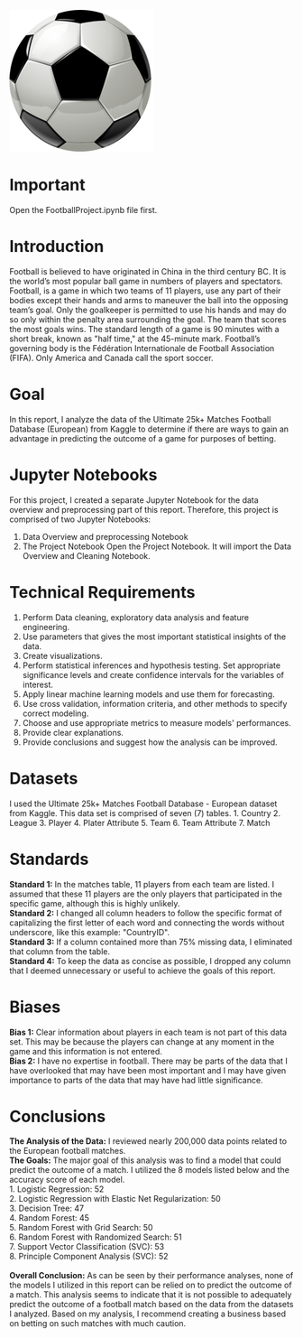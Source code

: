![Alt_Text](https://github.com/KevinNourian/Football/blob/main/Images/football.png)
# Important
Open the FootballProject.ipynb file first.

# Introduction
Football is believed to have originated in China in the third century BC. It is the world’s most popular ball game in numbers of players and spectators. Football, is a game in which two teams of 11 players, use any part of their bodies except their hands and arms to maneuver the ball into the opposing team’s goal. Only the goalkeeper is permitted to use his hands and may do so only within the penalty area surrounding the goal. The team that scores the most goals wins. The standard length of a game is 90 minutes with a short break, known as "half time," at the 45-minute mark. Football’s governing body is the Fédération Internationale de Football Association (FIFA). Only America and Canada call the sport soccer.

# Goal
In this report, I analyze the data of the Ultimate 25k+ Matches Football Database (European) from Kaggle to determine if there are ways to gain an advantage in predicting the outcome of a game for purposes of betting.

# Jupyter Notebooks
For this project, I created a separate Jupyter Notebook for the data overview and preprocessing part of this report. Therefore, this project is comprised of two Jupyter Notebooks:
1. Data Overview and preprocessing Notebook
2. The Project Notebook
Open the Project Notebook. It will import the Data Overview and Cleaning Notebook.

# Technical Requirements
1. Perform Data cleaning, exploratory data analysis and feature engineering.
2. Use parameters that gives the most important statistical insights of the data.
3. Create visualizations.
4. Perform statistical inferences and hypothesis testing. Set appropriate significance levels and create confidence intervals for the variables of interest.
5. Apply linear machine learning models and use them for forecasting.
6. Use cross validation, information criteria, and other methods to specify correct modeling.
7. Choose and use appropriate metrics to measure models' performances.
8. Provide clear explanations.
9. Provide conclusions and suggest how the analysis can be improved.

# Datasets
I used the Ultimate 25k+ Matches Football Database - European dataset from Kaggle. This data set is comprised of seven (7) tables.
    1. Country
    2. League
    3. Player
    4. Plater Attribute
    5. Team
    6. Team Attribute
    7. Match

# Standards
**Standard 1:** In the matches table, 11 players from each team are listed. I assumed that these 11 players are the only players that participated in the specific game, although this is highly unlikely.<BR>
**Standard 2:** I changed all column headers to follow the specific format of capitalizing the first letter of each word and connecting the words without underscore, like this example: "CountryID".<BR>
**Standard 3:** If a column contained more than 75% missing data, I eliminated that column from the table.<BR>
**Standard 4:** To keep the data as concise as possible, I dropped any column that I deemed unnecessary or useful to achieve the goals of this report.

# Biases
**Bias 1:** Clear information about players in each team is not part of this data set. This may be because the players can change at any moment in the game and this information is not entered.<BR>
**Bias 2:** I have no expertise in football. There may be parts of the data that I have overlooked that may have been most important and I may have given importance to parts of the data that may have had little significance.

# Conclusions
**The Analysis of the Data:** I reviewed nearly 200,000 data points related to the European football matches. <br>
**The Goals:** The major goal of this analysis was to find a model that could predict the outcome of a match.
I utilized the 8 models listed below and the accuracy score of each model.
<BR>
    1. Logistic Regression: 52 <BR>
    2. Logistic Regression with Elastic Net Regularization: 50 <BR>
    3. Decision Tree: 47 <BR>
    4. Random Forest: 45 <BR>
    5. Random Forest with Grid Search: 50 <BR>
    6. Random Forest with Randomized Search: 51 <BR>
    7. Support Vector Classification (SVC): 53 <BR>
    8. Principle Component Analysis (SVC): 52 <BR>
<BR>
**Overall Conclusion:** As can be seen by their performance analyses, none of the models I utilized in this report can be relied on to predict the outcome of a match. This analysis seems to indicate that it is not possible to adequately predict the outcome of a football match based on the data from the datasets I analyzed. Based on my analysis, I recommend creating a business based on betting on such matches with much caution.
